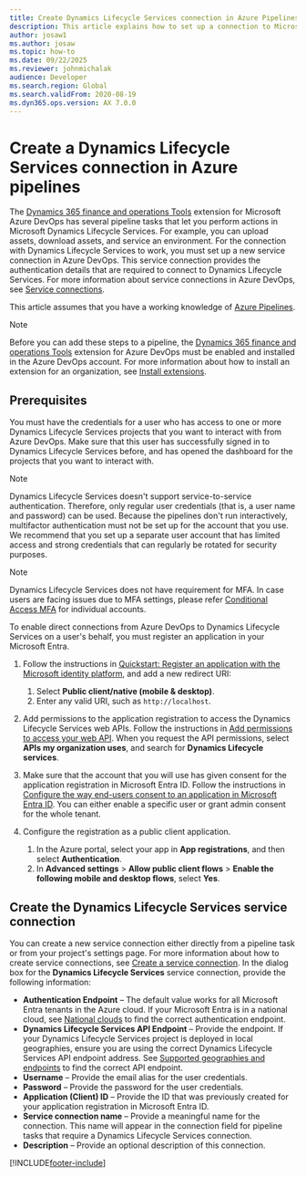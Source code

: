 ```yaml
---
title: Create Dynamics Lifecycle Services connection in Azure Pipelines
description: This article explains how to set up a connection to Microsoft Dynamics Lifecycle Services from Azure DevOps, including prerequisites.
author: josaw1
ms.author: josaw
ms.topic: how-to
ms.date: 09/22/2025
ms.reviewer: johnmichalak
audience: Developer
ms.search.region: Global
ms.search.validFrom: 2020-08-19
ms.dyn365.ops.version: AX 7.0.0
---
```


# Create a Dynamics Lifecycle Services connection in Azure pipelines

The [Dynamics 365 finance and operations Tools](https://marketplace.visualstudio.com/items?itemName=Dyn365FinOps.dynamics365-finops-tools) extension for Microsoft Azure DevOps has several pipeline tasks that let you perform actions in Microsoft Dynamics Lifecycle Services. For example, you can upload assets, download assets, and service an environment. For the connection with Dynamics Lifecycle Services to work, you must set up a new service connection in Azure DevOps. This service connection provides the authentication details that are required to connect to Dynamics Lifecycle Services. For more information about service connections in Azure DevOps, see [Service connections](/azure/devops/pipelines/library/service-endpoints).

This article assumes that you have a working knowledge of [Azure Pipelines](/azure/devops/pipelines/get-started/pipelines-get-started).

> [!NOTE]
> Before you can add these steps to a pipeline, the [Dynamics 365 finance and operations Tools](https://marketplace.visualstudio.com/items?itemName=Dyn365FinOps.dynamics365-finops-tools) extension for Azure DevOps must be enabled and installed in the Azure DevOps account. For more information about how to install an extension for an organization, see [Install extensions](/azure/devops/marketplace/install-extension).

## Prerequisites

You must have the credentials for a user who has access to one or more Dynamics Lifecycle Services projects that you want to interact with from Azure DevOps. Make sure that this user has successfully signed in to Dynamics Lifecycle Services before, and has opened the dashboard for the projects that you want to interact with.

> [!NOTE]
> Dynamics Lifecycle Services doesn't support service-to-service authentication. Therefore, only regular user credentials (that is, a user name and password) can be used. Because the pipelines don't run interactively, multifactor authentication must not be set up for the account that you use. We recommend that you set up a separate user account that has limited access and strong credentials that can regularly be rotated for security purposes.

> [!NOTE]
> Dynamics Lifecycle Services does not have requirement for MFA. In case users are facing issues due to MFA settings, please refer [Conditional Access MFA](/entra/identity/monitoring-health/recommendation-turn-off-per-user-mfa) for individual accounts.

To enable direct connections from Azure DevOps to Dynamics Lifecycle Services on a user's behalf, you must register an application in your Microsoft Entra.

1. Follow the instructions in [Quickstart: Register an application with the Microsoft identity platform](/azure/active-directory/develop/quickstart-register-app), and add a new redirect URI:

    1. Select **Public client/native (mobile & desktop)**.
    2. Enter any valid URI, such as `http://localhost`.

2. Add permissions to the application registration to access the Dynamics Lifecycle Services web APIs. Follow the instructions in [Add permissions to access your web API](/azure/active-directory/develop/quickstart-configure-app-access-web-apis#add-permissions-to-access-your-web-api). When you request the API permissions, select **APIs my organization uses**, and search for **Dynamics Lifecycle services**.
3. Make sure that the account that you will use has given consent for the application registration in Microsoft Entra ID. Follow the instructions in [Configure the way end-users consent to an application in Microsoft Entra ID](/azure/active-directory/manage-apps/configure-user-consent). You can either enable a specific user or grant admin consent for the whole tenant.
4. Configure the registration as a public client application.
    1. In the Azure portal, select your app in **App registrations**, and then select **Authentication**.
    2. In **Advanced settings** > **Allow public client flows** > **Enable the following mobile and desktop flows**, select **Yes**.

## Create the Dynamics Lifecycle Services service connection

You can create a new service connection either directly from a pipeline task or from your project's settings page. For more information about how to create service connections, see [Create a service connection](/azure/devops/pipelines/library/service-endpoints#create-a-service-connection). In the dialog box for the **Dynamics Lifecycle Services** service connection, provide the following information:

- **Authentication Endpoint** – The default value works for all Microsoft Entra tenants in the Azure cloud. If your Microsoft Entra is in a national cloud, see [National clouds](/azure/active-directory/develop/authentication-national-cloud) to find the correct authentication endpoint.
- **Dynamics Lifecycle Services API Endpoint** – Provide the endpoint. If your Dynamics Lifecycle Services project is deployed in local geographies, ensure you are using the correct Dynamics Lifecycle Services API endpoint address. See [Supported geographies and endpoints](../deployment/deployment-options-geo.md#supported-geographies-and-endpoints) to find the correct API endpoint.
- **Username** – Provide the email alias for the user credentials.
- **Password** – Provide the password for the user credentials.
- **Application (Client) ID** – Provide the ID that was previously created for your application registration in Microsoft Entra ID.
- **Service connection name** – Provide a meaningful name for the connection. This name will appear in the connection field for pipeline tasks that require a Dynamics Lifecycle Services connection.
- **Description** – Provide an optional description of this connection.


[!INCLUDE[footer-include](../../../includes/footer-banner.md)]
